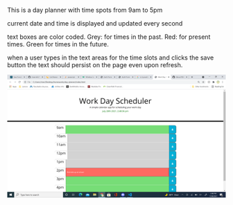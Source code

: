 This is a day planner with time spots from 9am to 5pm

current date and time is displayed and updated every second

text boxes are color coded.
Grey: for times in the past.
Red: for present times.
Green for times in the future.

when a user types in the text areas for the time slots and clicks the save button the text should persist on the page
even upon refresh.

![here's a screenshot of the planner](assets/2021-07-28%20(1).png) 
